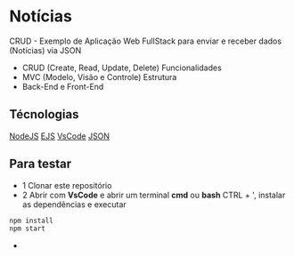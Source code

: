 # Notícias
CRUD - Exemplo de Aplicação Web FullStack para enviar e receber dados (Notícias) via JSON

- CRUD (Create, Read, Update, Delete) Funcionalidades
- MVC (Modelo, Visão e Controle) Estrutura
- Back-End e Front-End

## Técnologias
[NodeJS](https://nodejs.org/en)
[EJS](https://ejs.co/)
[VsCode](https://code.visualstudio.com/)
[JSON](https://www.json.org/json-en.html)

## Para testar
- 1 Clonar este repositório
- 2 Abrir com **VsCode** e abrir um terminal **cmd** ou **bash** CTRL + ', instalar as dependências e executar
```bash
npm install
npm start
```
- 